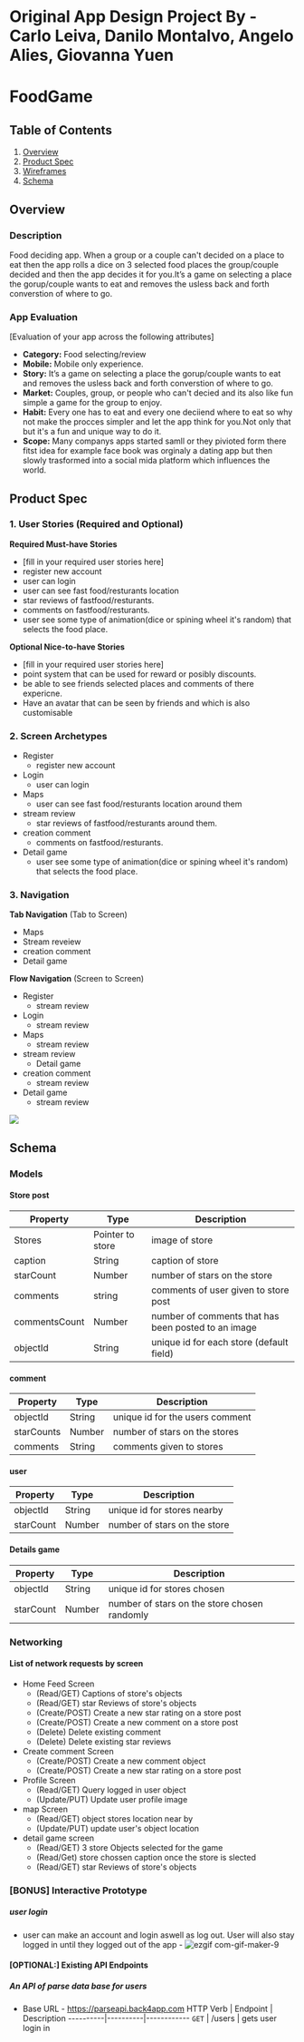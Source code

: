 Original App Design Project By - Carlo Leiva, Danilo Montalvo, Angelo Alies, Giovanna Yuen
===

# FoodGame

## Table of Contents
1. [Overview](#Overview)
1. [Product Spec](#Product-Spec)
1. [Wireframes](#Wireframes)
2. [Schema](#Schema)

## Overview
### Description
Food deciding app. When a group or a couple can't decided on a place to eat then the app rolls a dice on 3 selected food places the group/couple decided and then the app decides it for you.It’s a game on selecting a place the gorup/couple wants to eat and removes the usless back and forth converstion of where to go.

### App Evaluation
[Evaluation of your app across the following attributes]
- **Category:** Food selecting/review
- **Mobile:** Mobile only experience.
- **Story:** It’s a game on selecting a place the gorup/couple wants to eat and removes the usless back and forth converstion of where to go.
- **Market:** Couples, group, or people who can't decied and its also like fun simple a game for the group to enjoy.
- **Habit:** Every one has to eat and every one deciiend where to eat so why not make the procces simpler and let the app think for you.Not only that but it's a fun and unique way to do it.
- **Scope:** Many companys apps started samll or they pivioted form there fitst idea for example face book was orginaly a dating app but then slowly trasformed into a social mida platform which influences the world.

## Product Spec

### 1. User Stories (Required and Optional)

**Required Must-have Stories**

* [fill in your required user stories here]
* register new account 
* user can login
* user can see fast food/resturants location
* star reviews of fastfood/resturants.
* comments on fastfood/resturants.
* user see some type of animation(dice or spining wheel it's random) that selects the food place.


**Optional Nice-to-have Stories**

* [fill in your required user stories here]
* point system that can be used for reward or posibly discounts.
* be able to see friends selected places and comments of there expericne.
* Have an avatar that can be seen by friends and which is also customisable

### 2. Screen Archetypes
* Register
    * register new account 
* Login
   * user can login
* Maps
    * user can see fast food/resturants location around them
* stream review
    * star reviews of fastfood/resturants around them.
* creation comment
    * comments on fastfood/resturants.
* Detail game
    * user see some type of animation(dice or spining wheel it's random) that selects the food place.

    

### 3. Navigation

**Tab Navigation** (Tab to Screen)

* Maps
* Stream reveiew
* creation comment
* Detail game

    

**Flow Navigation** (Screen to Screen)

* Register
    * stream review
* Login
    * stream review
* Maps
    * stream review
* stream review
    * Detail game
* creation comment
    * stream review
* Detail game
    * stream review

![](https://i.imgur.com/27y3Imz.jpg)

## Schema 
### Models

#### Store post

   | Property      | Type     | Description |
   | ------------- | -------- | ------------|
   | Stores        | Pointer to store|  image of store |
   | caption       | String   | caption of store |
   | starCount    | Number   | number of stars on the store |
   | comments | string   | comments of user given to store post  |
   | commentsCount | Number   | number of comments that has been posted to an image |
   | objectId      | String   | unique id for each store (default field) |

#### comment

   | Property      | Type     | Description |
   | ------------- | -------- | ------------|
   | objectId      | String   | unique id for the users comment |
   | starCounts   | Number   | number of stars on the stores |
   | comments    | String   | comments given to stores |

#### user

   | Property      | Type     | Description |
   | ------------- | -------- | ------------|
   | objectId      | String   | unique id for stores nearby |
   | starCount   | Number   | number of stars on the store |

#### Details game
   | Property      | Type     | Description |
   | ------------- | -------- | ------------|
   | objectId      | String   | unique id for stores chosen |
   | starCount   | Number   | number of stars on the store chosen randomly |

### Networking
#### List of network requests by screen
   - Home Feed Screen
      - (Read/GET) Captions of store's objects 
      - (Read/GET) star Reviews of store's objects 
      - (Create/POST) Create a new star rating on a store post
      - (Create/POST) Create a new comment on a store post
      - (Delete) Delete existing comment
      - (Delete) Delete existing star reviews
   - Create comment Screen
      - (Create/POST) Create a new comment object
      - (Create/POST) Create a new star rating on a store post
   - Profile Screen
      - (Read/GET) Query logged in user object
      - (Update/PUT) Update user profile image
   - map Screen
      - (Read/GET) object stores location near by
      - (Update/PUT) update user's object location
   - detail game screen
      - (Read/GET) 3 store Objects selected for the game
      - (Read/Get) store chossen caption once the store is slected
      - (Read/GET) star Reviews of store's objects 

### [BONUS] Interactive Prototype
##### user login 
- user can make an account and login aswell as log out. User will also stay logged in until they logged out of the app -
![ezgif com-gif-maker-9](https://user-images.githubusercontent.com/87499194/203812326-a6ca841b-ff1e-4ded-8154-00682a68803c.gif)

      
#### [OPTIONAL:] Existing API Endpoints
##### An API of parse data base for users
- Base URL - https://parseapi.back4app.com
 HTTP Verb | Endpoint | Description
   ----------|----------|------------
    `GET`    | /users | gets user login in
